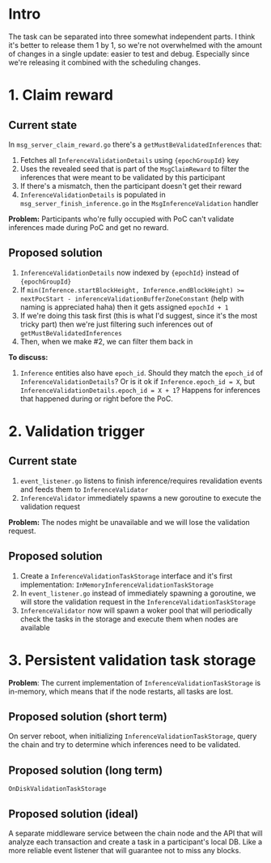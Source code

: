 # Intro

The task can be separated into three somewhat independent parts. 
I think it's better to release them 1 by 1, so we're not overwhelmed 
with the amount of changes in a single update: easier to test and debug.
Especially since we're releasing it combined with the scheduling changes.

# 1. Claim reward

## Current state

In `msg_server_claim_reward.go` there's a `getMustBeValidatedInferences` that:

1. Fetches all `InferenceValidationDetails` using `{epochGroupId}` key
2. Uses the revealed seed that is part of the `MsgClaimReward` to filter the inferences that were meant to be validated by this participant
3. If there's a mismatch, then the participant doesn't get their reward
4. `InferenceValidationDetails` is populated in `msg_server_finish_inference.go` in the `MsgInferenceValidation` handler

**Problem:** Participants who're fully occupied with PoC can't validate inferences made during PoC and get no reward.

## Proposed solution

1. `InferenceValidationDetails` now indexed by `{epochId}` instead of `{epochGroupId}`
2. If `min(Inference.startBlockHeight, Inference.endBlockHeight) >= nextPocStart - inferenceValidationBufferZoneConstant` 
(help with naming is appreciated haha) then it gets assigned `epochId + 1`
3. If we're doing this task first (this is what I'd suggest, since it's the most tricky part)
then we're just filtering such inferences out of `getMustBeValidatedInferences`
4. Then, when we make #2, we can filter them back in

**To discuss:**

1. `Inference` entities also have `epoch_id`. Should they match the `epoch_id` of `InferenceValidationDetails`?
Or is it ok if `Inference.epoch_id = X`, but `InferenceValidationDetails.epoch_id = X + 1`? 
Happens for inferences that happened during or right before the PoC.

# 2. Validation trigger

## Current state

1. `event_listener.go` listens to finish inference/requires revalidation events and feeds them to `InferenceValidator`
2. `InferenceValidator` immediately spawns a new goroutine to execute the validation request

**Problem:**
The nodes might be unavailable and we will lose the validation request.

## Proposed solution

1. Create a `InferenceValidationTaskStorage` interface and it's first implementation: `InMemoryInferenceValidationTaskStorage`
2. In `event_listener.go` instead of immediately spawning a goroutine, we will store the validation request in the `InferenceValidationTaskStorage`
3. `InferenceValidator` now will spawn a woker pool that will periodically check the tasks in the storage and execute them when nodes are available

# 3. Persistent validation task storage

**Problem**: The current implementation of `InferenceValidationTaskStorage` is in-memory, which means that if the node restarts, all tasks are lost.

## Proposed solution (short term)

On server reboot, when initializing `InferenceValidationTaskStorage`, query the chain and try to determine which inferences need to be validated.

## Proposed solution (long term)

`OnDiskValidationTaskStorage`

## Proposed solution (ideal)

A separate middleware service between the chain node and the API that will analyze each transaction and create a task in a participant's local DB.
Like a more reliable event listener that will guarantee not to miss any blocks.
